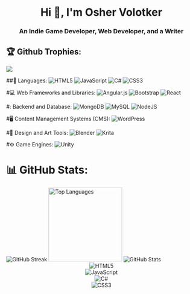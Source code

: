 <h1 align="center">Hi 👋, I'm Osher Volotker</h1>
<h3 align="center">An Indie Game Developer, Web Developer, and a Writer</h3>

## 🏆 Github Trophies:
![](https://github-profile-trophy.vercel.app/?username=dom956&theme=dark&no-frame=false&no-bg=false&margin-w=4)

##📂 Languages: 
![HTML5](https://img.shields.io/badge/html5-%23E34F26.svg?style=for-the-badge&logo=html5&logoColor=white) ![JavaScript](https://img.shields.io/badge/javascript-%23323330.svg?style=for-the-badge&logo=javascript&logoColor=%23F7DF1E) ![C#](https://img.shields.io/badge/c%23-%23239120.svg?style=for-the-badge&logo=csharp&logoColor=white) ![CSS3](https://img.shields.io/badge/css3-%231572B6.svg?style=for-the-badge&logo=css3&logoColor=white)
 
#💻 Web Frameworks and Libraries:
 ![Angular.js](https://img.shields.io/badge/angular.js-%23E23237.svg?style=for-the-badge&logo=angularjs&logoColor=white) ![Bootstrap](https://img.shields.io/badge/bootstrap-%238511FA.svg?style=for-the-badge&logo=bootstrap&logoColor=white) ![React](https://img.shields.io/badge/react-%2320232a.svg?style=for-the-badge&logo=react&logoColor=%2361DAFB)

  #: Backend and Database:
  ![MongoDB](https://img.shields.io/badge/MongoDB-%234ea94b.svg?style=for-the-badge&logo=mongodb&logoColor=white) ![MySQL](https://img.shields.io/badge/mysql-%2300000f.svg?style=for-the-badge&logo=mysql&logoColor=white) ![NodeJS](https://img.shields.io/badge/node.js-6DA55F?style=for-the-badge&logo=node.js&logoColor=white)

#🖥️ Content Management Systems (CMS):
![WordPress](https://img.shields.io/badge/WordPress-%23117AC9.svg?style=for-the-badge&logo=WordPress&logoColor=white)

#🎨 Design and Art Tools:
![Blender](https://img.shields.io/badge/blender-%23F5792A.svg?style=for-the-badge&logo=blender&logoColor=white)
![Krita](https://img.shields.io/badge/Krita-203759?style=for-the-badge&logo=krita&logoColor=EEF37B)

#⚙️ Game Engines:
![Unity](https://img.shields.io/badge/Unity-000000?style=for-the-badge&logo=unity&logoColor=black&color=white)



# 📊 GitHub Stats:
<img src="https://github-readme-streak-stats.herokuapp.com/?user=dom956&theme=default&hide_border=false" alt="GitHub Streak">

<div style="display: inline-block;">
 <img src="https://github-readme-stats.vercel.app/api/top-langs/?username=dom956&theme=default&hide_border=false&include_all_commits=true&count_private=true&layout=compact" alt="Top Languages" aling="left" height="195">
 <img src="https://github-readme-stats.vercel.app/api?username=dom956&theme=default&hide_border=false&include_all_commits=true&count_private=true" alt="GitHub Stats">
</div>

<div align="center">
    <img src="https://img.shields.io/badge/html5-%23E34F26.svg?style=for-the-badge&logo=html5&logoColor=white" alt="HTML5">
</div>

<div align="center">
    <img src="https://img.shields.io/badge/javascript-%23323330.svg?style=for-the-badge&logo=javascript&logoColor=%23F7DF1E" alt="JavaScript">
</div>

<div align="center">
    <img src="https://img.shields.io/badge/c%23-%23239120.svg?style=for-the-badge&logo=csharp&logoColor=white" alt="C#">
</div>

<div align="center">
    <img src="https://img.shields.io/badge/css3-%231572B6.svg?style=for-the-badge&logo=css3&logoColor=white" alt="CSS3">
</div>








